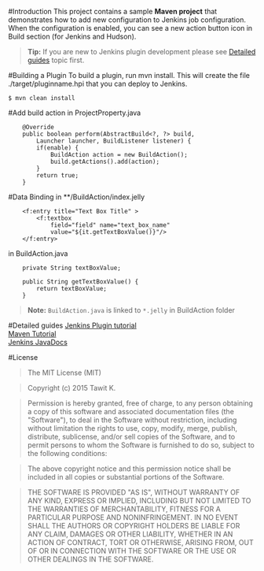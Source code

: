
#Introduction
This project contains a sample **Maven project** that demonstrates how to add new configuration to Jenkins job configuration. When the configuration is enabled,  you can see a new action button icon in Build section (for Jenkins and Hudson).

>
> **Tip:** If you are new to Jenkins plugin development please see [Detailed guides](https://github.com/armistize/Jenkins-Plugin-BuildActionDemo#detailed-guides) topic first.
>

#Building a Plugin
To build a plugin, run mvn install. This will create the file ./target/pluginname.hpi that you can deploy to Jenkins.
```
$ mvn clean install
```

#Add build action
in ProjectProperty.java
```
    @Override
    public boolean perform(AbstractBuild<?, ?> build, 
		Launcher launcher, BuildListener listener) {
        if(enable) {
	    	BuildAction action = new BuildAction();
	        build.getActions().add(action);
        }
    	return true;
    }
```

#Data Binding
in **/BuildAction/index.jelly
```
	<f:entry title="Text Box Title" >
		<f:textbox
			field="field" name="text_box_name"
			value="${it.getTextBoxValue()}"/>
	</f:entry>
```

in BuildAction.java
```
	private String textBoxValue;
	
	public String getTextBoxValue() {
		return textBoxValue;
	}
```

>
> **Note:** `BuildAction.java` is linked to `*.jelly` in BuildAction folder
>

#Detailed guides
[Jenkins Plugin tutorial](https://wiki.jenkins-ci.org/display/JENKINS/Plugin+tutorial)  
[Maven Tutorial](http://www.tutorialspoint.com/maven/)  
[Jenkins JavaDocs](http://javadoc.jenkins-ci.org/)  

#License
>The MIT License (MIT)

>Copyright (c) 2015 Tawit K.

>Permission is hereby granted, free of charge, to any person obtaining a copy
>of this software and associated documentation files (the "Software"), to deal
>in the Software without restriction, including without limitation the rights
>to use, copy, modify, merge, publish, distribute, sublicense, and/or sell
>copies of the Software, and to permit persons to whom the Software is
>furnished to do so, subject to the following conditions:

>The above copyright notice and this permission notice shall be included in all
>copies or substantial portions of the Software.

>THE SOFTWARE IS PROVIDED "AS IS", WITHOUT WARRANTY OF ANY KIND, EXPRESS OR IMPLIED, INCLUDING BUT NOT LIMITED TO THE WARRANTIES OF MERCHANTABILITY, FITNESS FOR A PARTICULAR PURPOSE AND NONINFRINGEMENT. IN NO EVENT SHALL THE AUTHORS OR COPYRIGHT HOLDERS BE LIABLE FOR ANY CLAIM, DAMAGES OR OTHER LIABILITY, WHETHER IN AN ACTION OF CONTRACT, TORT OR OTHERWISE, ARISING FROM, OUT OF OR IN CONNECTION WITH THE SOFTWARE OR THE USE OR OTHER DEALINGS IN THE SOFTWARE.
